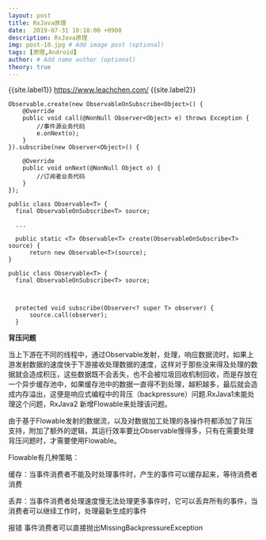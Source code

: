 ```yaml
---
layout: post
title: RxJava原理
date:  2019-07-31 10:18:00 +0900
description: RxJava原理
img: post-10.jpg # Add image post (optional)
tags: [原理,Android]
author: # Add name author (optional)
theory: true
---
```


{{site.label1}} <a href="https://www.leachchen.com/" target="\_blank">https://www.leachchen.com/</a> {{site.label2}}


```
Observable.create(new ObservableOnSubscribe<Object>() {
    @Override
    public void call(@NonNull Observer<Object> e) throws Exception {
        //事件源业务代码
        e.onNext(o);
    }
}).subscribe(new Observer<Object>() {

    @Override
    public void onNext(@NonNull Object o) {
        //订阅者业务代码
    }
});

public class Observable<T> {
  final ObservableOnSubscribe<T> source;

  ...

  public static <T> Observable<T> create(ObservableOnSubscribe<T> source) {
      return new Observable<T>(source);
}

public class Observable<T> {
  final ObservableOnSubscribe<T> source;



  protected void subscribe(Observer<? super T> observer) {
      source.call(observer);
  }        

```




**背压问题**

当上下游在不同的线程中，通过Observable发射，处理，响应数据流时，如果上游发射数据的速度快于下游接收处理数据的速度，这样对于那些没来得及处理的数据就会造成积压，这些数据既不会丢失，也不会被垃圾回收机制回收，而是存放在一个异步缓存池中，如果缓存池中的数据一直得不到处理，越积越多，最后就会造成内存溢出，这便是响应式编程中的背压（backpressure）问题.RxJava1未能处理这个问题，RxJava2 新增Flowable来处理该问题。

由于基于Flowable发射的数据流，以及对数据加工处理的各操作符都添加了背压支持，附加了额外的逻辑，其运行效率要比Observable慢得多，只有在需要处理背压问题时，才需要使用Flowable。

Flowable有几种策略：

缓存：当事件消费者不能及时处理事件时，产生的事件可以缓存起来，等待消费者消费

丢弃：当事件消费者处理速度慢无法处理更多事件时，它可以丢弃所有的事件，当消费者可以继续工作时，处理最新生成的事件

报错 事件消费者可以直接抛出MissingBackpressureException
